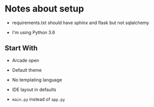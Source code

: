 # Notes about setup

- requirements.txt should have sphinx and flask but not sqlalchemy

- I'm using Python 3.6

## Start With

- Arcade open

- Default theme

- No templating language

- IDE layout in defaults

- ``main.py`` instead of ``app.py``
